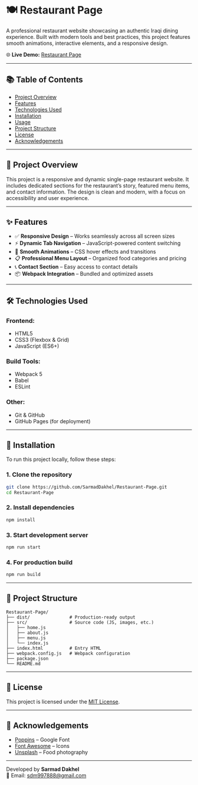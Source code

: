 # 🍽️ Restaurant Page

A professional restaurant website showcasing an authentic Iraqi dining experience. Built with modern tools and best practices, this project features smooth animations, interactive elements, and a responsive design.

🌐 **Live Demo:** [Restaurant Page](https://sarmaddakhel.github.io/Restaurant-Page/)

---

## 📚 Table of Contents

- [Project Overview](#project-overview)
- [Features](#features)
- [Technologies Used](#technologies-used)
- [Installation](#installation)
- [Usage](#usage)
- [Project Structure](#project-structure)
- [License](#license)
- [Acknowledgements](#acknowledgements)

---

## 📝 Project Overview

This project is a responsive and dynamic single-page restaurant website. It includes dedicated sections for the restaurant’s story, featured menu items, and contact information. The design is clean and modern, with a focus on accessibility and user experience.

---

## ✨ Features

- ✅ **Responsive Design** – Works seamlessly across all screen sizes
- ⚡ **Dynamic Tab Navigation** – JavaScript-powered content switching
- 🎨 **Smooth Animations** – CSS hover effects and transitions
- 📋 **Professional Menu Layout** – Organized food categories and pricing
- 📞 **Contact Section** – Easy access to contact details
- 📦 **Webpack Integration** – Bundled and optimized assets

---

## 🛠️ Technologies Used

### Frontend:
- HTML5
- CSS3 (Flexbox & Grid)
- JavaScript (ES6+)

### Build Tools:
- Webpack 5
- Babel
- ESLint

### Other:
- Git & GitHub
- GitHub Pages (for deployment)

---

## 🧰 Installation

To run this project locally, follow these steps:

### 1. Clone the repository
```bash
git clone https://github.com/SarmadDakhel/Restaurant-Page.git
cd Restaurant-Page
```

### 2. Install dependencies
```bash
npm install
```

### 3. Start development server
```bash
npm run start
```

### 4. For production build
```bash
npm run build
```

---

## 📁 Project Structure

```
Restaurant-Page/
├── dist/               # Production-ready output
├── src/                # Source code (JS, images, etc.)
│   ├── home.js
│   ├── about.js
│   ├── menu.js
│   └── index.js
├── index.html          # Entry HTML
├── webpack.config.js   # Webpack configuration
├── package.json
└── README.md
```

---

## 🪪 License

This project is licensed under the [MIT License](LICENSE).

---

## 🙏 Acknowledgements

- [Poppins](https://fonts.google.com/specimen/Poppins) – Google Font  
- [Font Awesome](https://fontawesome.com/) – Icons  
- [Unsplash](https://unsplash.com/) – Food photography  

---

Developed by **Sarmad Dakhel**  
📧 Email: [sdm997888@gmail.com](mailto:sdm997888@gmail.com)
